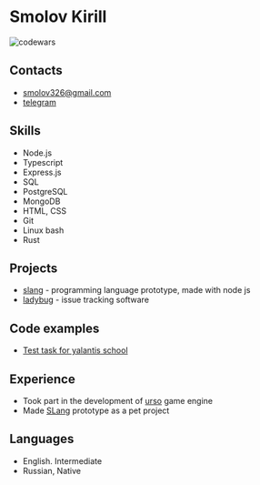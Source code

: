 # Smolov Kirill
![codewars](https://www.codewars.com/users/smolovk/badges/small)

## Contacts
* smolov326@gmail.com
* [telegram](https://t.me/smolovk)

## Skills
* Node.js
* Typescript
* Express.js
* SQL
* PostgreSQL
* MongoDB
* HTML, CSS
* Git
* Linux bash
* Rust

## Projects
* [slang](https://github.com/smolovk/slang) - programming language prototype, made with node js
* [ladybug](https://github.com/ladybug-tracker) - issue tracking software

## Code examples
* [Test task for yalantis school](https://github.com/smolovk/yalantis-test-task)

## Experience
* Took part in the development of [urso](https://github.com/megbrimef/urso) game engine
* Made [SLang](https://github.com/smolovk/slang) prototype as a pet project

## Languages
* English. Intermediate
* Russian, Native
